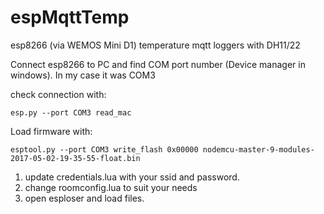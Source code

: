# espMqttTemp
esp8266 (via WEMOS Mini D1) temperature mqtt loggers with DH11/22

Connect esp8266 to PC and find COM port number (Device manager in windows).  In my case it was COM3

check connection with:

```
esp.py --port COM3 read_mac
```

Load firmware with:

```
esptool.py --port COM3 write_flash 0x00000 nodemcu-master-9-modules-2017-05-02-19-35-55-float.bin
```

1) update credentials.lua with your ssid and password.
2) change roomconfig.lua to suit your needs
3) open esploser and load files.
